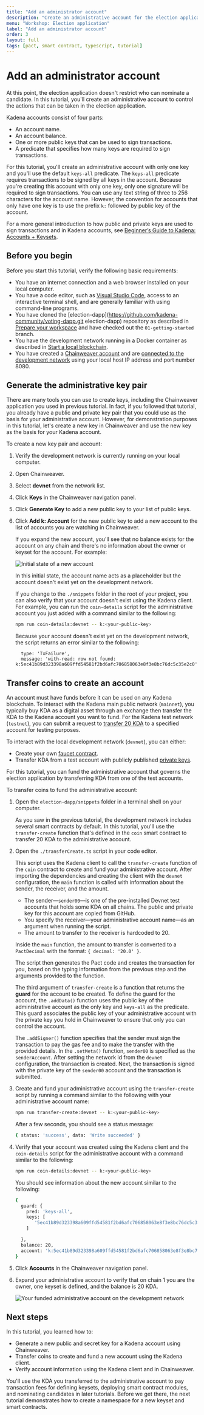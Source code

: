 ```yaml
---
title: "Add an administrator account"
description: "Create an administrative account for the election application to control access to specific functions."
menu: "Workshop: Election application"
label: "Add an administrator account"
order: 3
layout: full
tags: [pact, smart contract, typescript, tutorial]
---
```


# Add an administrator account

At this point, the election application doesn't restrict who can nominate a candidate.
In this tutorial, you'll create an administrative account to control the actions that can be taken in the election application.

Kadena accounts consist of four parts:

- An account name.
- An account balance.
- One or more public keys that can be used to sign transactions.
- A predicate that specifies how many keys are required to sign transactions.

For this tutorial, you'll create an administrative account with only one key and you'll use the default `keys-all` predicate.
The `keys-all` predicate requires transactions to be signed by all keys in the account.
Because you're creating this account with only one key, only one signature will be required to sign transactions.
You can use any text string of three to 256 characters for the account name.
However, the convention for accounts that only have one key is to use the prefix `k:` followed by public key of the account.

For a more general introduction to how public and private keys are used to sign transactions and in Kadena accounts, see [Beginner’s Guide to Kadena: Accounts + Keysets](/blogchain/2020/beginners-guide-to-kadena-accounts-keysets-2020-01-14).

## Before you begin

Before you start this tutorial, verify the following basic requirements:

- You have an internet connection and a web browser installed on your local computer.
- You have a code editor, such as [Visual Studio Code](https://code.visualstudio.com/download), access to an interactive terminal shell, and are generally familiar with using command-line programs.
- You have cloned the [election-dapp](https://github.com/kadena-community/voting-dapp.git election-dapp) repository as described in [Prepare your workspace](/build/guides/election-dapp-tutorial/prepare-your-workspace) and have checked out the `01-getting-started` branch.
- You have the development network running in a Docker container as described in [Start a local blockchain](/build/guides/election-dapp-tutorial/start-a-local-blockchain).
- You have created a [Chainweaver account](/build/guides/election-dapp-tutorial/start-a-local-blockchain#create-a-chainweaver-accounth-214253667) and are [connected to the development network](/build/guides/election-dapp-tutorial/start-a-local-blockchain#connect-to-the-development-networkh1207030923) using your local host IP address and port number 8080.

## Generate the administrative key pair

There are many tools you can use to create keys, including the Chainweaver application you used in previous tutorial.
In fact, if you followed that tutorial, you already have a public and private key pair that you could use as the basis for your administrative account.
However, for demonstration purposes in this tutorial, let's create a new key in Chainweaver and use the new key as the basis for your Kadena account.

To create a new key pair and account:

1. Verify the development network is currently running on your local computer.

2. Open Chainweaver.

3. Select **devnet** from the network list.

4. Click **Keys** in the Chainweaver navigation panel.

5. Click **Generate Key** to add a new public key to your list of public keys.

6. Click **Add k: Account**  for the new public key to add a new account to the list of accounts you are watching in Chainweaver.

   If you expand the new account, you'll see that no balance exists for the account on any chain and there's no information about the owner or keyset for the account.
   For example:

   ![Initial state of a new account](/assets/docs/election-workshop/new-admin-account.png)

   In this initial state, the account name acts as a placeholder but the account doesn't exist yet on the development network.

   If you change to the `./snippets` folder in the root of your project, you can also verify that your account doesn't exist using the Kadena client.
   For example, you can run the `coin-details` script for the administrative account you just added with a command similar to the following:

   ```bash
   npm run coin-details:devnet -- k:<your-public-key>
   ```

   Because your account doesn't exist yet on the development network, the script returns an error similar to the following:

   ```text
     type: 'TxFailure',
     message: 'with-read: row not found: k:5ec41b89d323398a609ffd54581f2bd6afc706858063e8f3e8bc76dc5c35e2c0',
    ```

## Transfer coins to create an account

An account must have funds before it can be used on any Kadena blockchain.
To interact with the Kadena main public network (`mainnet`), you typically buy KDA as a digital asset through an exchange then transfer the KDA to the Kadena account you want to
fund.
For the Kadena test network (`testnet`), you can submit a request to [transfer 20 KDA](https://faucet.testnet.chainweb.com/) to a specified account for testing purposes.

To interact with the local development network (`devnet`), you can either:

- Create your own [faucet contract](https://github.com/thomashoneyman/real-world-pact/tree/main/01-faucet-contract).
- Transfer KDA from a test account with publicly published [private keys](https://github.com/kadena-io/chainweb-node/blob/master/pact/genesis/devnet/keys.yaml).

For this tutorial, you can fund the administrative account that governs the election application by transferring KDA from one of the test accounts.

To transfer coins to fund the administrative account:

1. Open the `election-dapp/snippets` folder in a terminal shell on your computer.

   As you saw in the previous tutorial, the development network includes several smart contracts by default.
   In this tutorial, you'll use the `transfer-create` function that's defined in the `coin` smart contract to transfer 20 KDA to the administrative account.

2. Open the `./transferCreate.ts` script in your code editor.

   This script uses the Kadena client to call the `transfer-create` function of the `coin` contract to create and fund your administrative account.
   After importing the dependencies and creating the client with the `devnet` configuration, the `main` function is called with information about the sender, the receiver, and the amount.

   - The sender—`sender00`—is one of the pre-installed Devnet test accounts that holds some KDA on all chains.
     The public and private key for this account are copied from GitHub.
   - You specify the receiver—your administrative account name—as an argument when running the script.
   -  The amount to transfer to the receiver is hardcoded to 20.

   Inside the `main` function, the amount to transfer is converted to a `PactDecimal` with the format: `{ decimal: '20.0' }`.

   The script then generates the Pact code and creates the transaction for you, based on the typing information from the previous step and the arguments provided to the function.

   The third argument of `transfer-create` is a function that returns the **guard** for the account to be created.
   To define the guard for the account, the `.addData()` function uses the public key of the administrative account as the only key and `keys-all` as the predicate.
   This guard associates the public key of your administrative account with the private key you hold in Chainweaver to ensure that only you can control the account.

   The `.addSigner()` function specifies that the sender must sign the transaction to pay the gas fee and to make the transfer with the provided details.
   In the `.setMeta()` function, `sender00` is specified as the `senderAccount`.
   After setting the network id from the `devnet` configuration, the transaction is created. Next, the transaction is signed with the private key of the `sender00` account and the transaction is submitted.

3. Create and fund your administrative account using the `transfer-create` script by running  a command similar to the following with your administrative account name:

   ```bash
   npm run transfer-create:devnet -- k:<your-public-key>
   ```

   After a few seconds, you should see a status message:

   ```bash
   { status: 'success', data: 'Write succeeded' }
   ```

4. Verify that your account was created using the Kadena client and the `coin-details` script for the administrative account with a command similar to the following:

   ```bash
   npm run coin-details:devnet -- k:<your-public-key>
   ```

   You should see information about the new account similar to the following:

   ```bash
   {
     guard: {
       pred: 'keys-all',
       keys: [
          '5ec41b89d323398a609ffd54581f2bd6afc706858063e8f3e8bc76dc5c35e2c0'
       ]

     },
     balance: 20,
     account: 'k:5ec41b89d323398a609ffd54581f2bd6afc706858063e8f3e8bc76dc5c35e2c0'
   }
   ```

5. Click **Accounts** in the Chainweaver navigation panel.

6. Expand your administrative account to verify that on chain 1 you are the owner, one keyset is defined, and the balance is 20 KDA.

   ![Your funded administrative account on the development network](/assets/docs/election-workshop/funded-account.png)

## Next steps

In this tutorial, you learned how to:

- Generate a new public and secret key for a Kadena account using Chainweaver.
- Transfer coins to create and fund a new account using the Kadena client.
- Verify account information using the Kadena client and in Chainweaver.

You'll use the KDA you transferred to the administrative account to pay transaction fees for defining keysets, deploying smart contract modules, and nominating candidates in later tutorials.
Before we get there, the next tutorial demonstrates how to create a namespace for a new keyset and smart contracts.
